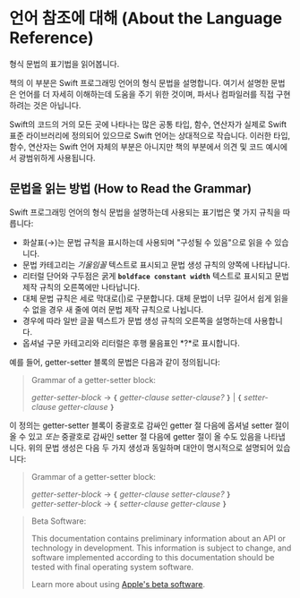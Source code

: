 # 언어 참조에 대해 (About the Language Reference)

형식 문법의 표기법을 읽어봅니다.

책의 이 부분은 Swift 프로그래밍 언어의 형식 문법을 설명합니다.
여기서 설명한 문법은 언어를 더 자세히 이해하는데 도움을 주기 위한 것이며,
파서나 컴파일러를 직접 구현하려는 것은 아닙니다.

Swift의 코드의 거의 모든 곳에 나타나는
많은 공통 타입, 함수, 연산자가 실제로 Swift 표준 라이브러리에 정의되어 있으므로
Swift 언어는 상대적으로 작습니다.
이러한 타입, 함수, 연산자는 Swift 언어 자체의 부분은 아니지만
책의 부분에서 의견 및 코드 예시에서 광범위하게 사용됩니다.

## 문법을 읽는 방법 (How to Read the Grammar)

Swift 프로그래밍 언어의 형식 문법을 설명하는데 사용되는 표기법은
몇 가지 규칙을 따릅니다:

- 화살표(→)는 문법 규칙을 표시하는데 사용되며 "구성될 수 있음"으로 읽을 수 있습니다.
- 문법 카테고리는 *기울임꼴* 텍스트로 표시되고
  문법 생성 규칙의 양쪽에 나타납니다.
- 리터럴 단어와 구두점은 굵게 **`boldface constant width`** 텍스트로 표시되고
  문법 제작 규칙의 오른쪽에만 나타납니다.
- 대체 문법 규칙은
  세로 막대로(|)로 구분합니다. 대체 문법이 너무 길어서 쉽게 읽을 수 없을 경우
  새 줄에 여러 문법 제작 규칙으로 나뉩니다.
- 경우에 따라 일반 글꼴 텍스트가
  문법 생성 규칙의 오른쪽을 설명하는데 사용합니다.
- 옵셔널 구문 카테고리와 리터럴은
  후행 물음표인 *?*로 표시합니다.

예를 들어, getter-setter 블록의 문법은 다음과 같이 정의됩니다:

> Grammar of a getter-setter block:
>
> *getter-setter-block* → **`{`** *getter-clause* *setter-clause*_?_ **`}`** | **`{`** *setter-clause* *getter-clause* **`}`**

이 정의는 getter-setter 블록이
중괄호로 감싸인 getter 절 다음에 옵셔널 setter 절이 올 수 있고
*또는* 중괄호로 감싸인 setter 절 다음에 getter 절이 올 수도 있음을 나타냅니다.
위의 문법 생성은 다음 두 가지 생성과 동일하며
대안이 명시적으로 설명되어 있습니다:

> Grammar of a getter-setter block:
>
>
> *getter-setter-block* → **`{`** *getter-clause* *setter-clause*_?_ **`}`** \
> *getter-setter-block* → **`{`** *setter-clause* *getter-clause* **`}`**

> Beta Software:
>
> This documentation contains preliminary information about an API or technology in development. This information is subject to change, and software implemented according to this documentation should be tested with final operating system software.
>
> Learn more about using [Apple's beta software](https://developer.apple.com/support/beta-software/).

<!--
This source file is part of the Swift.org open source project

Copyright (c) 2014 - 2022 Apple Inc. and the Swift project authors
Licensed under Apache License v2.0 with Runtime Library Exception

See https://swift.org/LICENSE.txt for license information
See https://swift.org/CONTRIBUTORS.txt for the list of Swift project authors
-->